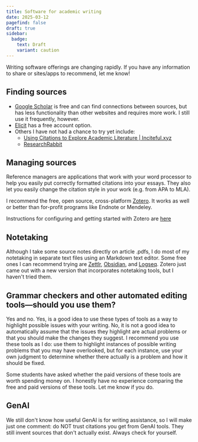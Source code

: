 ```yaml
---
title: Software for academic writing
date: 2025-03-12
pagefind: false
draft: true
sidebar:
  badge:
    text: Draft
    variant: caution
---
```


Writing software offerings are changing rapidly. If you have any information to share or sites/apps to recommend, let me know!

## Finding sources

- [Google Scholar](https://scholar.google.com/) is free and can find connections between sources, but has less functionality than other websites and requires more work. I still use it frequently, however.
- [Elicit](https://elicit.com) has a free account option.
- Others I have not had a chance to try yet include:
	- [Using Citations to Explore Academic Literature | Inciteful.xyz](https://inciteful.xyz/)
	- [ResearchRabbit](https://www.researchrabbit.ai/)

## Managing sources

Reference managers are applications that work with your word processor to help you easily put correctly formatted citations into your essays. They also let you easily change the citation style in your work (e.g. from APA to MLA).

I recommend the free, open source, cross-platform [Zotero](https://www.zotero.org/). It works as well or better than for-profit programs like Endnote or Mendeley.

Instructions for configuring and getting started with Zotero are [here](https://libguides.nus.edu.sg/referencemanagement/zotero)

## Notetaking

Although I take some source notes directly on article .pdfs, I do most of my notetaking in separate text files using an Markdown text editor. Some free ones I can recommend trying are [Zettlr](https://www.zettlr.com/), [Obsidian](https://obsidian.md/), and [Logseq](https://logseq.com/). Zotero just came out with a new version that incorporates notetaking tools, but I haven't tried them.

## Grammar checkers and other automated editing tools—should you use them?

Yes and no. Yes, is a good idea to use these types of tools as a way to highlight possible issues with your writing. No, it is not a good idea to automatically assume that the issues they highlight are actual problems or that you should make the changes they suggest. I recommend you use these tools as I do: use them to highlight instances of possible writing problems that you may have overlooked, but for each instance, use your own judgment to determine whether there actually is a problem and how it should be fixed.

Some students have asked whether the paid versions of these tools are worth spending money on. I honestly have no experience comparing the free and paid versions of these tools. Let me know if you do.

## GenAI

We still don't know how useful GenAI is for writing assistance, so I will make just one comment: do NOT trust citations you get from GenAI tools. They still invent sources that don't actually exist. Always check for yourself.
